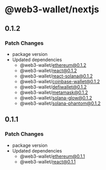 # @web3-wallet/nextjs

## 0.1.2

### Patch Changes

- package version
- Updated dependencies
  - @web3-wallet/ethereum@0.1.2
  - @web3-wallet/react@0.1.2
  - @web3-wallet/react-solana@0.1.2
  - @web3-wallet/coinbase-wallet@0.1.2
  - @web3-wallet/defiwallet@0.1.2
  - @web3-wallet/metamask@0.1.2
  - @web3-wallet/solana-glow@0.1.2
  - @web3-wallet/solana-phantom@0.1.2

## 0.1.1

### Patch Changes

- package version
- Updated dependencies
  - @web3-wallet/ethereum@0.1.1
  - @web3-wallet/react@0.1.1
